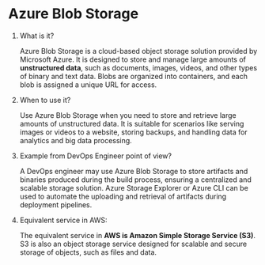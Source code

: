 # Azure Blob Storage

1. What is it?

    Azure Blob Storage is a cloud-based object storage solution provided by Microsoft Azure.
    It is designed to store and manage large amounts of **unstructured data**, such as documents, images, videos, and other types of binary and text data.
    Blobs are organized into containers, and each blob is assigned a unique URL for access.

2. When to use it?

    Use Azure Blob Storage when you need to store and retrieve large amounts of unstructured data.
    It is suitable for scenarios like serving images or videos to a website, storing backups, and handling data for analytics and big data processing.

3. Example from DevOps Engineer point of view?

    A DevOps engineer may use Azure Blob Storage to store artifacts and binaries produced during the build process, ensuring a centralized and scalable storage solution.
    Azure Storage Explorer or Azure CLI can be used to automate the uploading and retrieval of artifacts during deployment pipelines.

4. Equivalent service in AWS:

    The equivalent service in **AWS is Amazon Simple Storage Service (S3)**. S3 is also an object storage service designed for scalable and secure storage of objects, such as files and data.